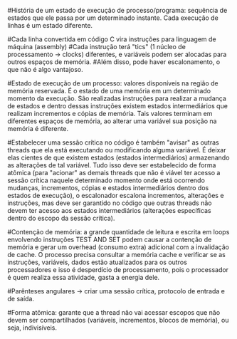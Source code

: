 #História de um estado de execução de processo/programa: sequência de estados que ele passa por um determinado instante. Cada execução de linhas é um estado diferente.

#Cada linha convertida em código C vira instruções para linguagem de máquina (assembly)
    #Cada instrução terá "tics" (1 núcleo de processamento -> clocks) diferentes, e variáveis podem ser alocadas para outros espaços de memória. 
    #Além disso, pode haver escalonamento, o que não é algo vantajoso.

#Estado de execução de um processo: valores disponíveis na região de memória reservada. É o estado de uma memória em um determinado momento da execução. São realizadas instruções para realizar a mudança de estados e dentro dessas instruções existem estados intermediários que realizam incrementos e cópias de memória. Tais valores terminam em diferentes espaços de memória, ao alterar uma variável sua posição na memória é diferente.

#Estabelecer uma sessão crítica no código é também "avisar" as outras threads que ela está executando ou modificando alguma variável. É deixar elas cientes de que existem estados (estados intermediários) armazenando as alterações de tal variável. Tudo isso deve ser estabelecido de forma atômica (para "acionar" as demais threads que não é viável ter acesso a sessão crítica naquele determinado momento onde está ocorrendo mudanças, incrementos, cópias e estados intermediários dentro dos estados de execução), o escalonador escalona incrementos, alterações e instruções, mas deve ser garantido no código que outras threads não devem ter acesso aos estados intermediários (alterações específicas dentro do escopo da sessão crítica). 

#Contenção de memória: a grande quantidade de leitura e escrita em loops envolvendo instruções TEST AND SET podem causar a contenção de memória e gerar um overhead (consumo extra) adicional com a invalidação de cache. O processo precisa consultar a memória cache e verificar se as instruções, variáveis, dados estão atualizados para os outros processadores e isso é desperdício de processamento, pois o processador é quem realiza essa atividade, gasta a energia dele.

#Parênteses angulares -> criar uma sessão crítica, protocolo de entrada e de saída.

#Forma atômica: garante que a thread não vai acessar escopos que não devem ser compartilhados (variáveis, incrementos, blocos de memória), ou seja, indivisíveis.